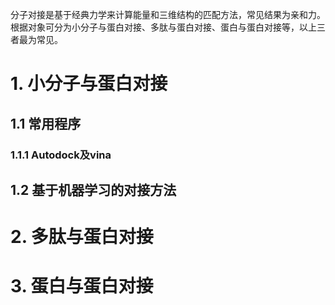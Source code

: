 分子对接是基于经典力学来计算能量和三维结构的匹配方法，常见结果为亲和力。
根据对象可分为小分子与蛋白对接、多肽与蛋白对接、蛋白与蛋白对接等，以上三者最为常见。

# 1. 小分子与蛋白对接
## 1.1 常用程序
### 1.1.1 Autodock及vina

## 1.2 基于机器学习的对接方法

# 2. 多肽与蛋白对接

# 3. 蛋白与蛋白对接

